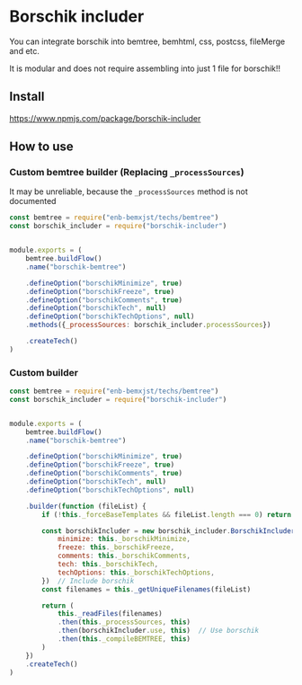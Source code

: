 # Borschik includer
You can integrate borschik into bemtree, bemhtml, css, postcss, fileMerge and etc.

It is modular and does not require assembling into just 1 file for borschik!!

## Install
https://www.npmjs.com/package/borschik-includer

## How to use

### Custom bemtree builder (Replacing `_processSources`)
It may be unreliable, because the `_processSources` method is not documented

```js
const bemtree = require("enb-bemxjst/techs/bemtree")
const borschik_includer = require("borschik-includer")


module.exports = (
    bemtree.buildFlow()
    .name("borschik-bemtree")

    .defineOption("borschikMinimize", true)
    .defineOption("borschikFreeze", true)
    .defineOption("borschikComments", true)
    .defineOption("borschikTech", null)
    .defineOption("borschikTechOptions", null)
    .methods({_processSources: borschik_includer.processSources})

    .createTech()
)
```

### Custom builder
```js
const bemtree = require("enb-bemxjst/techs/bemtree")
const borschik_includer = require("borschik-includer")


module.exports = (
    bemtree.buildFlow()
    .name("borschik-bemtree")

    .defineOption("borschikMinimize", true)
    .defineOption("borschikFreeze", true)
    .defineOption("borschikComments", true)
    .defineOption("borschikTech", null)
    .defineOption("borschikTechOptions", null)

    .builder(function (fileList) {
        if (!this._forceBaseTemplates && fileList.length === 0) return this._mockBEMTREE()

        const borschikIncluder = new borschik_includer.BorschikIncluder({
            minimize: this._borschikMinimize,
            freeze: this._borschikFreeze,
            comments: this._borschikComments,
            tech: this._borschikTech,
            techOptions: this._borschikTechOptions,
        })  // Include borschik
        const filenames = this._getUniqueFilenames(fileList)

        return (
            this._readFiles(filenames)
            .then(this._processSources, this)
            .then(borschikIncluder.use, this)  // Use borschik
            .then(this._compileBEMTREE, this)
        )
    })
    .createTech()
)
```
